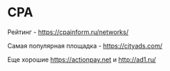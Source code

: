 ---
---

# CPA

Рейтинг - https://cpainform.ru/networks/

Самая популярная площадка - https://cityads.com/

Еще хорошие https://actionpay.net и http://ad1.ru/
